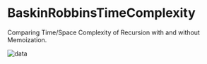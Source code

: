 # BaskinRobbinsTimeComplexity
Comparing Time/Space Complexity of Recursion with and without Memoization.

![data](https://i.imgur.com/zKCx2iG.png)
